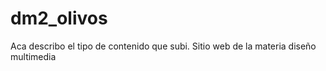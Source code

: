 # dm2_olivos
Aca describo el tipo de contenido que subi. Sitio web de la materia diseño multimedia 
